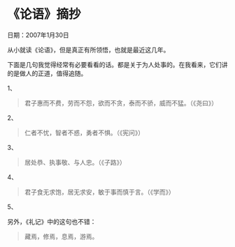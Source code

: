 # 《论语》摘抄

日期：2007年1月30日

从小就读《论语》，但是真正有所领悟，也就是最近这几年。

下面是几句我觉得经常有必要看看的话。都是关于为人处事的。在我看来，它们讲的是做人的正道，值得追随。

1、

> 君子惠而不费，劳而不怨，欲而不贪，泰而不骄，威而不猛。（《尧曰》）

2、

> 仁者不忧，智者不惑，勇者不惧。（《宪问》）

3、

> 居处恭、执事敬、与人忠。（《子路》）

4、

> 君子食无求饱，居无求安，敏于事而慎于言。（《学而》）

5、

另外，《礼记》中的这句也不错：

> 藏焉，修焉，息焉，游焉。


